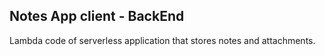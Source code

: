 ## Notes App client - BackEnd

Lambda code of serverless application that stores notes and attachments.

